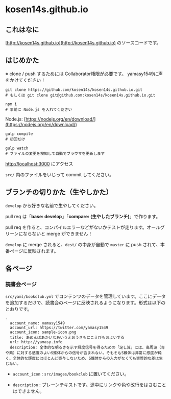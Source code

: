 # kosen14s.github.io

## これはなに

[http://kosen14s.github.io](http://kosen14s.github.io) のソースコードです。

## はじめかた

※ clone / push するためには Collaborator権限が必要です。 yamasy1549に声をかけてください！

```
git clone https://github.com/kosen14s/kosen14s.github.io.git
# もしくは git clone git@github.com:kosen14s/kosen14s.github.io.git
```

```
npm i
# 事前に Node.js を入れてください
```
Node.js: [https://nodejs.org/en/download/](https://nodejs.org/en/download/)

```
gulp compile
# 初回だけ
```

```
gulp watch
# ファイルの変更を検知して自動でブラウザを更新します
```

[http://localhost:3000](http://localhost:3000) にアクセス

`src/` 内のファイルをいじって commit してください。

## ブランチの切りかた（生やしかた）

`develop` から好きな名前で生やしてください。

pull req は「**base: develop**」「**compare: (生やしたブランチ)**」で作ります。

pull req を作ると、コンパイルエラーなどがないかテストが走ります。オールグリーンにならないと merge ができません！

`develop` に merge されると、`dest/` の中身が自動で `master` に push されて、本番ページに反映されます。

## 各ページ

### 読書会ページ

`src/yaml/bookclub.yml` でコンテンツのデータを管理しています。ここにデータを追加するだけで、読書会のページに反映されるようになります。形式は以下のとおりです。

```
-
  account_name: yamasy1549
  account_url: https://twitter.com/yamasy1549
  account_icon: sample-icon.png
  title: あめんぼあかいなあいうえおうきもにこえびもおよいでる
  url: http://yamasy.info
  description: 全体的な明るさを示す輝度信号を得るための「足し算」には、高周波（青や紫）に対する感度のよいS錐体からの信号が含まれない。そもそもS錐体は非常に感度が鈍く、全体的な輝度にはほとんど寄与しないため、S錐体からの入力がなくても実質的な差は生じない。
```

* `account_icon` : `src/images/bookclub` に置いてください。

* `description` : プレーンテキストです。途中にリンクや色や改行をはさむことはできません。
